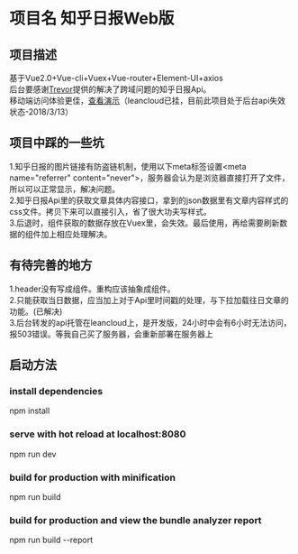 # 项目名 知乎日报Web版
## 项目描述
基于Vue2.0+Vue-cli+Vuex+Vue-router+Element-UI+axios<br>
后台要感谢[Trevor](https://segmentfault.com/a/1190000009242864)提供的解决了跨域问题的知乎日报Api。<br>
移动端访问体验更佳，[查看演示](https://kisarigi.github.io/test/#/home)（leancloud已挂，目前此项目处于后台api失效状态-2018/3/13）

## 项目中踩的一些坑
1.知乎日报的图片链接有防盗链机制，使用以下meta标签设置\<meta name="referrer" content="never">，服务器会认为是浏览器直接打开了文件，所以可以正常显示，解决问题。<br>
2.知乎日报Api里的获取文章具体内容接口，拿到的json数据里有文章内容样式的css文件。拷贝下来可以直接引入，省了很大功夫写样式。<br>
3.后退时，组件获取的数据存放在Vuex里，会失效。最后使用<keep-alive>，再给需要刷新数据的组件加上相应处理解决。

## 有待完善的地方
1.header没有写成组件。重构应该抽象成组件。<br>
2.只能获取当日数据，应当加上对于Api里时间戳的处理，与下拉加载往日文章的功能。(已解决)<br>
3.后台转发的api托管在leancloud上，是开发版，24小时中会有6小时无法访问，报503错误。等我自己买了服务器，会重新部署在服务器上<br>


## 启动方法
### install dependencies
npm install

### serve with hot reload at localhost:8080
npm run dev

### build for production with minification
npm run build

### build for production and view the bundle analyzer report
npm run build --report
